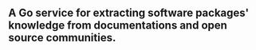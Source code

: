 ## A Go service for extracting software packages' knowledge from documentations and open source communities.
